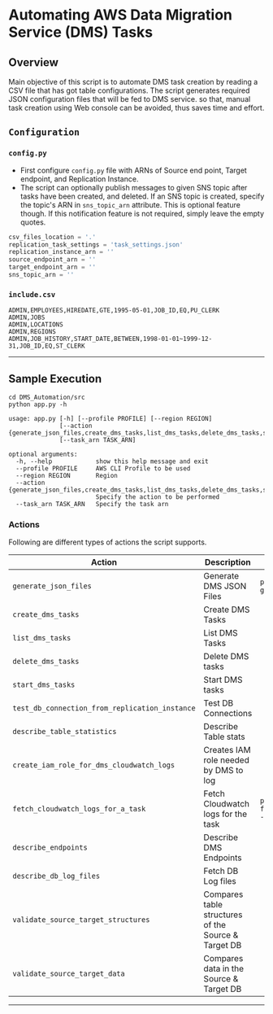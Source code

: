 # Automating AWS Data Migration Service (DMS) Tasks

## Overview
Main objective of this script is to automate DMS task creation by reading a CSV file that has got table configurations. The script generates required JSON configuration files that will be fed to DMS service. so that, manual task creation using Web console can be avoided, thus saves time and effort. 

## `Configuration`

### `config.py`
- First configure `config.py` file with ARNs of Source end point, Target endpoint, and Replication Instance.
- The script can optionally publish messages to given SNS topic after tasks have been created, and deleted. If an SNS topic is created, specify the topic's ARN in `sns_topic_arn` attribute. This is optional feature though. If this notification feature is not required, simply leave the empty quotes.  

```python
csv_files_location = '.'
replication_task_settings = 'task_settings.json'
replication_instance_arn = ''
source_endpoint_arn = ''
target_endpoint_arn = ''
sns_topic_arn = ''
```

### `include.csv`
```shell script
ADMIN,EMPLOYEES,HIREDATE,GTE,1995-05-01,JOB_ID,EQ,PU_CLERK
ADMIN,JOBS
ADMIN,LOCATIONS
ADMIN,REGIONS
ADMIN,JOB_HISTORY,START_DATE,BETWEEN,1998-01-01~1999-12-31,JOB_ID,EQ,ST_CLERK
```

****
## Sample Execution

```shell script
cd DMS_Automation/src
python app.py -h
```

```
usage: app.py [-h] [--profile PROFILE] [--region REGION]
              [--action {generate_json_files,create_dms_tasks,list_dms_tasks,delete_dms_tasks,start_dms_tasks,test_db_connection_from_replication_instance,describe_table_statistics,create_iam_role_for_dms_cloudwatch_logs,fetch_cloudwatch_logs_for_a_task,describe_endpoints,describe_db_log_files}]
              [--task_arn TASK_ARN]

optional arguments:
  -h, --help            show this help message and exit
  --profile PROFILE     AWS CLI Profile to be used
  --region REGION       Region
  --action {generate_json_files,create_dms_tasks,list_dms_tasks,delete_dms_tasks,start_dms_tasks,test_db_connection_from_replication_instance,describe_table_statistics,create_iam_role_for_dms_cloudwatch_logs,fetch_cloudwatch_logs_for_a_task,describe_endpoints,describe_db_log_files}
                        Specify the action to be performed
  --task_arn TASK_ARN   Specify the task arn
```

### Actions
Following are different types of actions the script supports.

Action | Description | Sample|
--- | --- | --- | 
`generate_json_files`|Generate DMS JSON Files|`python app.py --action generate_json_files`|
`create_dms_tasks`|Create DMS Tasks|
`list_dms_tasks`|List DMS Tasks|
`delete_dms_tasks`|Delete DMS tasks|
`start_dms_tasks`|Start DMS tasks|
`test_db_connection_from_replication_instance`|Test DB Connections
`describe_table_statistics`|Describe Table stats
`create_iam_role_for_dms_cloudwatch_logs`|Creates IAM role needed by DMS to log
`fetch_cloudwatch_logs_for_a_task`|Fetch Cloudwatch logs for the task|`python app.py --action fetch_cloudwatch_logs_for_a_task --task_arn <task_run>`
`describe_endpoints`|Describe DMS Endpoints|
`describe_db_log_files`|Fetch DB Log files|
`validate_source_target_structures`|Compares table structures of the Source & Target DB|
`validate_source_target_data`|Compares data in the Source & Target DB|
****
